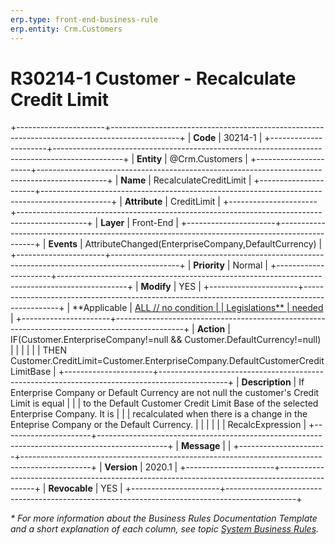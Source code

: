 ```yaml
---
erp.type: front-end-business-rule
erp.entity: Crm.Customers
---
```


# R30214-1 Customer - Recalculate Credit Limit
+----------------------+-----------------------------------------------------------------------------------------------+
| **Code**             | 30214-1                                                                                       |
+----------------------+-----------------------------------------------------------------------------------------------+
| **Entity**           | @Crm.Customers                                                                                |
+----------------------+-----------------------------------------------------------------------------------------------+
| **Name**             | RecalculateCreditLimit                                                                        |
+----------------------+-----------------------------------------------------------------------------------------------+
| **Attribute**        | CreditLimit                                                                                   |
+----------------------+-----------------------------------------------------------------------------------------------+
| **Layer**            | Front-End                                                                                     |
+----------------------+-----------------------------------------------------------------------------------------------+
| **Events**           | AttributeChanged(EnterpriseCompany,DefaultCurrency)                                           |
+----------------------+-----------------------------------------------------------------------------------------------+
| **Priority**         | Normal                                                                                        |
+----------------------+-----------------------------------------------------------------------------------------------+
| **Modify**           | YES                                                                                           |
+----------------------+-----------------------------------------------------------------------------------------------+
| **Applicable         | [ALL // no condition                                                                          |
| Legislations**       | needed](xref:applicable-legislations)                                                         |
+----------------------+-----------------------------------------------------------------------------------------------+
| **Action**           | IF(Customer.EnterpriseCompany!=null && Customer.DefaultCurrency!=null)                        |
|                      |                                                                                               |
|                      | THEN Customer.CreditLimit=Customer.EnterpriseCompany.DefaultCustomerCreditLimitBase           |
+----------------------+-----------------------------------------------------------------------------------------------+
| **Description**      | If Enterprise Company or Default Currency are not null the customer\'s Credit Limit is equal  |
|                      | to the Default Customer Credit Limit Base of the selected Enterprise Company. It is           |
|                      | recalculated when there is a change in the Enteprise Company or the Default Currency.         |
|                      |                                                                                               |
|                      | RecalcExpression                                                                              |
+----------------------+-----------------------------------------------------------------------------------------------+
| **Message**          |                                                                                               |
+----------------------+-----------------------------------------------------------------------------------------------+
| **Version**          | 2020.1                                                                                        |
+----------------------+-----------------------------------------------------------------------------------------------+
| **Revocable**        | YES                                                                                           |
+----------------------+-----------------------------------------------------------------------------------------------+

*\* For more information about the Business Rules Documentation Template and a short explanation of each column, see
topic [System Business Rules](../templates/template-description-system-business-rules.md).*
